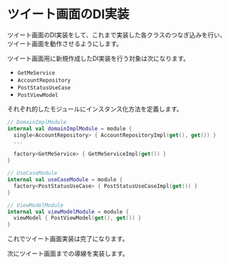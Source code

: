 # ツイート画面のDI実装
ツイート画面のDI実装をして、これまで実装した各クラスのつなぎ込みを行い、ツイート画面を動作させるようにします。  

ツイート画面用に新規作成したDI実装を行う対象は次になります。  

- `GetMeService`
- `AccountRepository`
- `PostStatusUseCase`
- `PostViewModel`

それぞれ的したモジュールにインスタンス化方法を定義します。  

```Kotlin
// DomainImplModule
internal val domainImplModule = module {
  single<AccountRepository> { AccountRepositoryImpl(get(), get()) }
  ...

  factory<GetMeService> { GetMeServiceImpl(get()) }
}

// UseCaseModule
internal val useCaseModule = module {
  factory<PostStatusUseCase> { PostStatusUseCaseImpl(get()) }
}

// ViewModelModule
internal val viewModelModule = module {
  viewModel { PostViewModel(get(), get()) }
}
```

これでツイート画面実装は完了になります。  

次にツイート画面までの導線を実装します。
